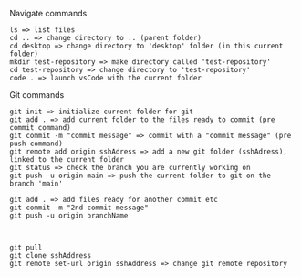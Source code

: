 Navigate commands 

    ls => list files
    cd .. => change directory to .. (parent folder)
    cd desktop => change directory to 'desktop' folder (in this current folder)
    mkdir test-repository => make directory called 'test-repository'
    cd test-repository => change directory to 'test-repository'
    code . => launch vsCode with the current folder  
    
    
Git commands
 
    git init => initialize current folder for git
    git add . => add current folder to the files ready to commit (pre commit command)
    git commit -m "commit message" => commit with a "commit message" (pre push command)
    git remote add origin sshAdress => add a new git folder (sshAdress), linked to the current folder
    git status => check the branch you are currently working on
    git push -u origin main => push the current folder to git on the branch 'main'
    
    git add . => add files ready for another commit etc
    git commit -m "2nd commit message"
    git push -u origin branchName
    
    

    git pull
    git clone sshAddress
    git remote set-url origin sshAddress => change git remote repository
